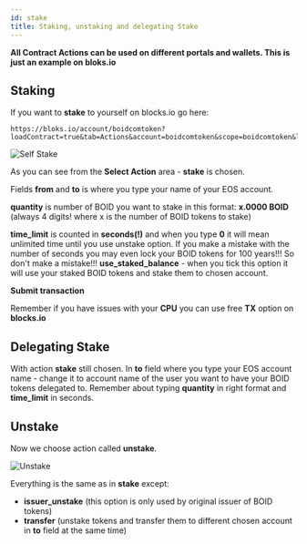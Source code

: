 ```yaml
---
id: stake
title: Staking, unstaking and delegating Stake
---
```

**All Contract Actions can be used on different portals and wallets. This is just an example on bloks.io**

## Staking

If you want to **stake** to yourself on blocks.io go here:
```
https://bloks.io/account/boidcomtoken?loadContract=true&tab=Actions&account=boidcomtoken&scope=boidcomtoken&limit=100&table=stakes&action=stake 
```
![Self Stake](/img/staking1.png "Self Stake")

As you can see from the **Select Action** area - **stake** is chosen.

Fields **from** and **to** is where you type your name of your EOS account.

**quantity** is number of BOID you want to stake in this format: **x.0000 BOID** (always 4 digits! where x is the number of BOID tokens to stake)

**time_limit** is counted in **seconds(!)** and when you type **0** it will mean unlimited time until you use unstake option.
If you make a mistake with the number of seconds you may even lock your BOID tokens for 100 years!!! So don't make a mistake!!!
**use_staked_balance** - when you tick this option it will use your staked BOID tokens and stake them to chosen account.

**Submit transaction**

Remember if you have issues with your **CPU** you can use free **TX** option on **blocks.io**


## Delegating Stake

With action **stake** still chosen. In **to** field where you type your EOS account name - change it to account name of the user you want to have your BOID tokens delegated to.
Remember about typing **quantity** in right format and **time_limit** in seconds.


## Unstake

Now we choose action called **unstake**.

![Unstake](/img/staking2.png "Unstake")

Everything is the same as in **stake** except:
* **issuer_unstake** (this option is only used by original issuer of BOID tokens)
* **transfer** (unstake tokens and transfer them to different chosen account in **to** field at the same time)